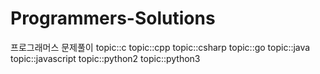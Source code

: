 # Programmers-Solutions

프로그래머스 문제풀이
topic::c
topic::cpp
topic::csharp
topic::go
topic::java
topic::javascript
topic::python2
topic::python3
